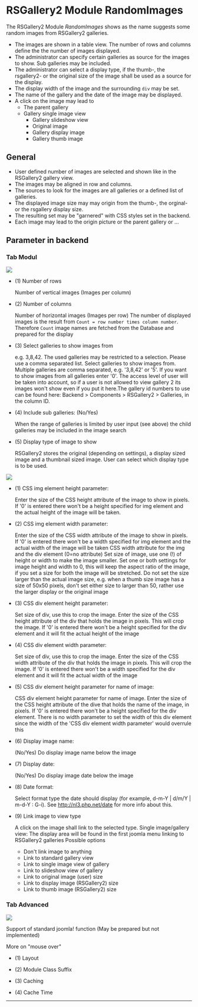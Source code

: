# RSGallery2 Module RandomImages

The RSGallery2 Module *RandomImages* shows as the name suggests some random images from RSGallery2 galleries.

* The images are shown in a table view. The number of rows and columns define the the number of images displayed.
* The administrator can specify certain galleries as source for the images to show. Sub galleries may be included.
* The administrator can select a display type, if the thumb-, the rsgallery2- or the original size of the image shall be used as a source for the display.
* The display width of the image and the surrounding `div` may be set.
* The name of the gallery and the date of the image may be displayed.
* A click on the image may lead to
  * The parent gallery
  * Gallery single image view
	* Gallery slideshow view
	* Original image
	* Gallery display image
	* Gallery thumb image

## General

 * User defined number of images are selected and shown like in the RSGallery2 gallery view.
 * The images may be aligned in row and columns.
 * The sources to look for the images are all galleries or a defined list of galleries.
 * The displayed image size may may origin from the thumb-, the orginal- or the rsgallery display size.
 * The resulting set may be "garnered" with CSS styles set in the backend.
 * Each image may lead to the origin picture or the parent gallery or ...

## Parameter in backend

###  Tab Modul

![](https://github.com/RSGallery2/RSGallery2_Project/blob/master/Documentation/J3x/ImagesUsedInDoc/moduleRandomImages.backend.01.png?raw=true)

* (1) Number of rows

  Number of vertical images  (Images per column)

* (2) Number of columns

  Number of horizontal images (Images per row)
The number of displayed images is the result from `Count = row number times column number`. Therefore `Count` image names are fetched from the Database and prepared for the display

* (3) Select galleries to show images from

  e.g. 3,8,42. The used galleries may be restricted to a selection. Please use a comma separated list. Select galleries to show images from. Multiple galleries are comma separated, e.g. '3,8,42' or '5'. If you want to show images from all galleries enter '0'. The access level of user will be taken into account, so if a user is not allowed to view gallery 2 its images won't show even if you put it here.The gallery id numbers to use can be found here: Backend > Components > RSGallery2 > Galleries, in the column ID.

* (4) Include sub galleries: (No/Yes)

  When the range of galleries is limited by user input (see above) the child galleries may be included in the image search

* (5) Display type of image to show

  RSGallery2 stores the original (depending on settings), a display sized image and a thumbnail sized image. User can select which display type is to be used.


![](https://github.com/RSGallery2/RSGallery2_Project/blob/master/Documentation/J3x/ImagesUsedInDoc/moduleRandomImages.backend.02.png?raw=true)

* (1) CSS img element height parameter:

  Enter the size of the CSS height attribute of the image to show in pixels. If '0' is entered there won't be a height specified for img element and the actual height of the image will be taken.

* (2) CSS img element width parameter:

  Enter the size of the CSS width attribute of the image to show in pixels. If '0' is entered there won't be a width specified for img element and the actual width of the image will be taken
  CSS width attribute for the img and the div element (0=no attribute)
  Set size of image, use one (!) of height or width to make the image smaller. Set one or both settings for image height and width to 0, this will keep the aspect ratio of the image, if you set a size for both the image will be stretched. Do not set the size larger than the actual image size, e.g. when a thumb size image has a size of 50x50 pixels, don't set either size to larger than 50, rather use the larger display or the original image

* (3) CSS div element height parameter:

  Set size of div, use this to crop the image. Enter the size of the CSS height attribute of the div that holds the image in pixels. This will crop the image. If '0' is entered there won't be a height specified for the div element and it will fit the actual height of the image

* (4)  CSS div element width parameter:

  Set size of div, use this to crop the image. Enter the size of the CSS width attribute of the div that holds the image in pixels. This will crop the image. If '0' is entered there won't be a width specified for the div element and it will fit the actual width of the image

* (5) CSS div element height parameter for name of image:

  CSS div element height parameter for name of image. Enter the size of the CSS height attribute of the dive that holds the name of the image, in pixels. If '0' is entered there won't be a height specified for the div element.
  There is no width parameter to set the width of this div element since the width of the 'CSS div element width parameter' would overrule this

* (6) Display image name:

  (No/Yes) Do display image name below the image

* (7) Display date:

  (No/Yes) Do display image date below the image

* (8) Date format:

  Select format type the date should display (for example, d-m-Y | d/m/Y | m-d-Y : G-i). See <http://nl3.php.net/date> for more info about this.

* (9) Link image to view type

  A click on the image shall link to the selected type. Single image/gallery view: The display area will be found in the first joomla menu linking to RSGallery2 galleries
  Possible options
     * Don't link image to anything
     * Link to standard gallery view
     * Link to single image view of gallery
     * Link to slideshow view of gallery
     * Link to original image (user) size
     * Link to display image (RSGallery2) size
     * Link to thumb image (RSGallery2) size

###  Tab Advanced

![](https://github.com/RSGallery2/RSGallery2_Project/blob/master/Documentation/J3x/ImagesUsedInDoc/moduleRandomImages.backend.03.png?raw=true)

Support of standard joomla! function (May be prepared but not implemented)
<!-- Todo: find Joomla description for this -->
More on "mouse over"

* (1) Layout


* (2) Module Class Suffix


* (3) Caching


* (4) Cache Time

---
